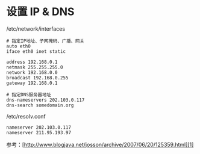 # 设置 IP & DNS

/etc/network/interfaces

```shell
# 指定IP地址、子网掩码、广播、网关
auto eth0
iface eth0 inet static

address 192.168.0.1
netmask 255.255.255.0  
network 192.168.0.0
broadcast 192.168.0.255
gateway 192.168.0.1

# 指定DNS服务器地址
dns-nameservers 202.103.0.117
dns-search somedomain.org
```

/etc/resolv.conf

```shell
nameserver 202.103.0.117
nameserver 211.95.193.97
```

参考：[http://www.blogjava.net/josson/archive/2007/06/20/125359.html][1]

[1]:http://www.blogjava.net/josson/archive/2007/06/20/125359.html
